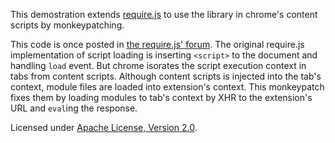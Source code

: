 This demostration extends [require.js] to use the library in chrome's content scripts by monkeypatching.

This code is once posted in [the require.js' forum](https://groups.google.com/d/topic/requirejs/elU_NYjunRw). The original require.js implementation of script loading is inserting `<script>` to the document and handling `load` event. But chrome isorates the script execution context in tabs from content scripts. Although content scripts is injected into the tab's context, module files are loaded into extension's context. This monkeypatch fixes them by loading modules to tab's context by XHR to the extension's URL and `eval`ing the response.

Licensed under [Apache License, Version 2.0].

[require.js]: http://www.requirejs.org/
[Apache License, Version 2.0]: http://www.apache.org/licenses/LICENSE-2.0
